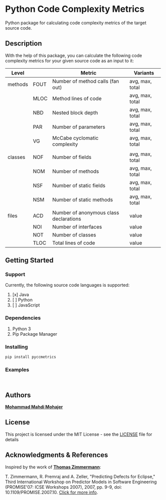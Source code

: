# Python Code Complexity Metrics

Python package for calculating code complexity metrics of the target source code.

## Description

With the help of this package, you can calculate the following code complexity metrics for your given source code as an input to it:

| Level   |      | Metric                                 | Variants         |
| ------- | ---- | -------------------------------------- | --------------- |
| methods | FOUT | Number of method calls (fan out)       | avg, max, total |
|         | MLOC | Method lines of code                   | avg, max, total |
|         | NBD  | Nested block depth                     | avg, max, total |
|         | PAR  | Number of parameters                   | avg, max, total |
|         | VG   | McCabe cyclomatic complexity           | avg, max, total |
|         |      |                                        |                 |
| classes | NOF  | Number of fields                       | avg, max, total |
|         | NOM  | Number of methods                      | avg, max, total |
|         | NSF  | Number of static fields                | avg, max, total |
|         | NSM  | Number of static methods               | avg, max, total |
|         |      |                                        |                 |
| files   | ACD  | Number of anonymous class declarations | value           |
|         | NOI  | Number of interfaces                   | value           |
|         | NOT  | Number of classes                      | value           |
|         | TLOC | Total lines of code                    | value           |

## Getting Started

### Support

Currently, the following source code languages is supported:

1. [x] Java
2. [ ] Python
3. [ ] JavaScript

### Dependencies

1. Python 3
2. Pip Package Manager

### Installing

```bash
pip install pyccmetrics
```

### Examples

```python



```

## Authors

**[Mohammad Mahdi Mohajer](https://github.com/mmohajer9)**

## License

This project is licensed under the MIT License - see the [LICENSE](./LICENSE) file for details

## Acknowledgments & References

Inspired by the work of **[Thomas Zimmermann](https://ieeexplore.ieee.org/author/38563076700)**:

T. Zimmermann, R. Premraj and A. Zeller, "Predicting Defects for Eclipse," Third International Workshop on Predictor Models in Software Engineering (PROMISE'07: ICSE Workshops 2007), 2007, pp. 9-9, doi: 10.1109/PROMISE.2007.10. [Click for more info](https://ieeexplore.ieee.org/document/4273265).
